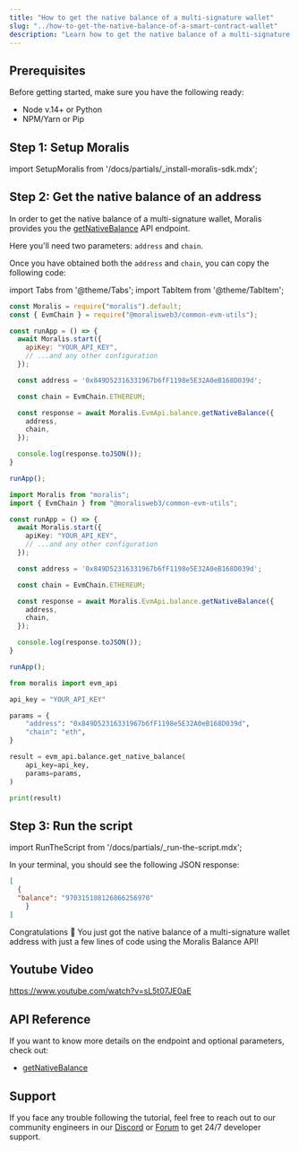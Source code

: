 ```yaml
---
title: "How to get the native balance of a multi-signature wallet"
slug: "../how-to-get-the-native-balance-of-a-smart-contract-wallet"
description: "Learn how to get the native balance of a multi-signature wallet using the Moralis Balance API."
---
```

## Prerequisites

Before getting started, make sure you have the following ready:

- Node v.14+ or Python
- NPM/Yarn or Pip

## Step 1: Setup Moralis

import SetupMoralis from '/docs/partials/_install-moralis-sdk.mdx';

<SetupMoralis node="moralis @moralisweb3/common-evm-utils" python="moralis" />

## Step 2: Get the native balance of an address

In order to get the native balance of a multi-signature wallet, Moralis provides you the [getNativeBalance](https://docs.moralis.io/reference/getnativebalance) API endpoint.

Here you'll need two parameters: `address` and `chain`.

Once you have obtained both the `address` and `chain`, you can copy the following code:

import Tabs from '@theme/Tabs';
import TabItem from '@theme/TabItem';

<Tabs groupId="programming-language">
  <TabItem value="javascript" label="index.js (JavaScript)" default>

```javascript index.js
const Moralis = require("moralis").default;
const { EvmChain } = require("@moralisweb3/common-evm-utils");

const runApp = () => {
  await Moralis.start({
    apiKey: "YOUR_API_KEY",
    // ...and any other configuration
  });

  const address = '0x849D52316331967b6fF1198e5E32A0eB168D039d';

  const chain = EvmChain.ETHEREUM;

  const response = await Moralis.EvmApi.balance.getNativeBalance({
    address,
    chain,
  });

  console.log(response.toJSON());
}

runApp();
```

</TabItem>
<TabItem value="typescript" label="index.ts (TypeScript)">

```typescript index.ts
import Moralis from "moralis";
import { EvmChain } from "@moralisweb3/common-evm-utils";

const runApp = () => {
  await Moralis.start({
    apiKey: "YOUR_API_KEY",
    // ...and any other configuration
  });

  const address = '0x849D52316331967b6fF1198e5E32A0eB168D039d';

  const chain = EvmChain.ETHEREUM;

  const response = await Moralis.EvmApi.balance.getNativeBalance({
    address,
    chain,
  });

  console.log(response.toJSON());
}

runApp();
```

</TabItem>
<TabItem value="python" label="index.py (Python)">

```python index.py
from moralis import evm_api

api_key = "YOUR_API_KEY"

params = {
    "address": "0x849D52316331967b6fF1198e5E32A0eB168D039d", 
    "chain": "eth", 
}

result = evm_api.balance.get_native_balance(
    api_key=api_key,
    params=params,
)

print(result)
```

</TabItem>
</Tabs>

## Step 3: Run the script

import RunTheScript from '/docs/partials/_run-the-script.mdx';

<RunTheScript />

In your terminal, you should see the following JSON response:

```json
[
  {
  "balance": "970315108126866256970"
	}
]
```

Congratulations 🥳 You just got the native balance of a multi-signature wallet address with just a few lines of code using the Moralis Balance API!

## Youtube Video

https://www.youtube.com/watch?v=sL5t07JE0aE

## API Reference

If you want to know more details on the endpoint and optional parameters, check out:

- [getNativeBalance](https://docs.moralis.io/reference/getnativebalance)

## Support

If you face any trouble following the tutorial, feel free to reach out to our community engineers in our [Discord](https://moralis.io/discord) or [Forum](https://forum.moralis.io) to get 24/7 developer support.